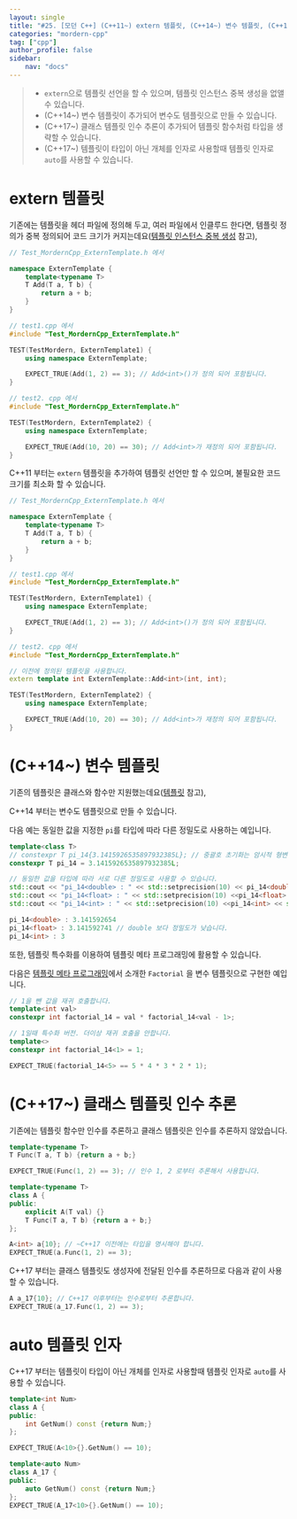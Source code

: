 ```yaml
---
layout: single
title: "#25. [모던 C++] (C++11~) extern 템플릿, (C++14~) 변수 템플릿, (C++17~) 템플릿 인수 추론"
categories: "mordern-cpp"
tag: ["cpp"]
author_profile: false
sidebar: 
    nav: "docs"
---
```


> * `extern`으로 템플릿 선언을 할 수 있으며, 템플릿 인스턴스 중복 생성을 없앨 수 있습니다. 
> * (C++14~) 변수 템플릿이 추가되어 변수도 템플릿으로 만들 수 있습니다.
> * (C++17~) 클래스 템플릿 인수 추론이 추가되어 템플릿 함수처럼 타입을 생략할 수 있습니다.
> * (C++17~) 템플릿이 타입이 아닌 개체를 인자로 사용할때 템플릿 인자로 `auto`를 사용할 수 있습니다.

# extern 템플릿

기존에는 템플릿을 헤더 파일에 정의해 두고, 여러 파일에서 인클루드 한다면, 템플릿 정의가 중복 정의되어 코드 크기가 커지는데요([템플릿 인스턴스 중복 생성](https://tango1202.github.io/classic-cpp-stl/classic-cpp-stl-template/#%ED%85%9C%ED%94%8C%EB%A6%BF-%EC%9D%B8%EC%8A%A4%ED%84%B4%EC%8A%A4-%EC%A4%91%EB%B3%B5-%EC%83%9D%EC%84%B1) 참고),

```cpp
// Test_MordernCpp_ExternTemplate.h 에서

namespace ExternTemplate {
    template<typename T>
    T Add(T a, T b) {
        return a + b;
    }
}

// test1.cpp 에서
#include "Test_MordernCpp_ExternTemplate.h"

TEST(TestMordern, ExternTemplate1) {
    using namespace ExternTemplate;

    EXPECT_TRUE(Add(1, 2) == 3); // Add<int>()가 정의 되어 포함됩니다.
}

// test2. cpp 에서
#include "Test_MordernCpp_ExternTemplate.h"

TEST(TestMordern, ExternTemplate2) {
    using namespace ExternTemplate;

    EXPECT_TRUE(Add(10, 20) == 30); // Add<int>가 재정의 되어 포함됩니다.
}
```

C++11 부터는 `extern` 템플릿을 추가하여 템플릿 선언만 할 수 있으며, 불필요한 코드 크기를 최소화 할 수 있습니다. 

```cpp
// Test_MordernCpp_ExternTemplate.h 에서

namespace ExternTemplate {
    template<typename T>
    T Add(T a, T b) {
        return a + b;
    }
}

// test1.cpp 에서
#include "Test_MordernCpp_ExternTemplate.h"

TEST(TestMordern, ExternTemplate1) {
    using namespace ExternTemplate;

    EXPECT_TRUE(Add(1, 2) == 3); // Add<int>()가 정의 되어 포함됩니다.
}

// test2. cpp 에서
#include "Test_MordernCpp_ExternTemplate.h"

// 이전에 정의된 템플릿을 사용합니다.
extern template int ExternTemplate::Add<int>(int, int);

TEST(TestMordern, ExternTemplate2) {
    using namespace ExternTemplate;

    EXPECT_TRUE(Add(10, 20) == 30); // Add<int>가 재정의 되어 포함됩니다.
}
```

# (C++14~) 변수 템플릿

기존의 템플릿은 클래스와 함수만 지원했는데요([템플릿](https://tango1202.github.io/classic-cpp-stl/classic-cpp-stl-template/) 참고),

C++14 부터는 변수도 템플릿으로 만들 수 있습니다.

다음 예는 동일한 값을 지정한 `pi`를 타입에 따라 다른 정밀도로 사용하는 예입니다.

```cpp
template<class T>
// constexpr T pi_14{3.1415926535897932385L}; // 중괄호 초기화는 암시적 형변환이 안되서 = 로 초기화 합니다.
constexpr T pi_14 = 3.1415926535897932385L; 

// 동일한 값을 타입에 따라 서로 다른 정밀도로 사용할 수 있습니다.
std::cout << "pi_14<double> : " << std::setprecision(10) << pi_14<double> << std::endl;
std::cout << "pi_14<float> : " << std::setprecision(10) <<pi_14<float> << std::endl;
std::cout << "pi_14<int> : " << std::setprecision(10) <<pi_14<int> << std::endl;
```

```cpp
pi_14<double> : 3.141592654
pi_14<float> : 3.141592741 // double 보다 정밀도가 낮습니다.
pi_14<int> : 3
```

또한, 템플릿 특수화를 이용하여 템플릿 메타 프로그래밍에 활용할 수 있습니다. 

다음은 [템플릿 메타 프로그래밍](https://tango1202.github.io/classic-cpp-stl/classic-cpp-stl-template-meta-programming/)에서 소개한 `Factorial` 을 변수 템플릿으로 구현한 예입니다.

```cpp
// 1을 뺀 값을 재귀 호출합니다.
template<int val> 
constexpr int factorial_14 = val * factorial_14<val - 1>; 

// 1일때 특수화 버전. 더이상 재귀 호출을 안합니다.
template<>
constexpr int factorial_14<1> = 1;

EXPECT_TRUE(factorial_14<5> == 5 * 4 * 3 * 2 * 1);
```

# (C++17~) 클래스 템플릿 인수 추론

기존에는 템플릿 함수만 인수를 추론하고 클래스 템플릿은 인수를 추론하지 않았습니다.

```cpp
template<typename T>
T Func(T a, T b) {return a + b;}

EXPECT_TRUE(Func(1, 2) == 3); // 인수 1, 2 로부터 추론해서 사용합니다.

template<typename T>
class A {
public:
    explicit A(T val) {}
    T Func(T a, T b) {return a + b;}
};

A<int> a{10}; // ~C++17 이전에는 타입을 명시해야 합니다.
EXPECT_TRUE(a.Func(1, 2) == 3);
```

C++17 부터는 클래스 템플릿도 생성자에 전달된 인수를 추론하므로 다음과 같이 사용할 수 있습니다.

```cpp
A a_17{10}; // C++17 이후부터는 인수로부터 추론합니다.
EXPECT_TRUE(a_17.Func(1, 2) == 3); 
```

# auto 템플릿 인자

C++17 부터는 템플릿이 타입이 아닌 개체를 인자로 사용할때 템플릿 인자로 `auto`를 사용할 수 있습니다.

```cpp
template<int Num>
class A {
public:
    int GetNum() const {return Num;}
};

EXPECT_TRUE(A<10>{}.GetNum() == 10);

template<auto Num>
class A_17 {
public:
    auto GetNum() const {return Num;}
};    
EXPECT_TRUE(A_17<10>{}.GetNum() == 10);
```